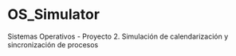 # OS_Simulator
Sistemas Operativos - Proyecto 2. Simulación de calendarización y sincronización de procesos

